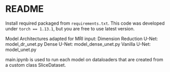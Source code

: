 # README

Install required packaged from `requirements.txt`. This code was developed under `torch == 1.13.1`, but you are free to use latest version.

Model Architectures adapted for MRI input:
Dimension Reduction U-Net: model_dr_unet.py
Dense U-Net: model_dense_unet.py
Vanilla U-Net: model_unet.py

main.ipynb is used to run each model on dataloaders that are created from a custom class SliceDataset.